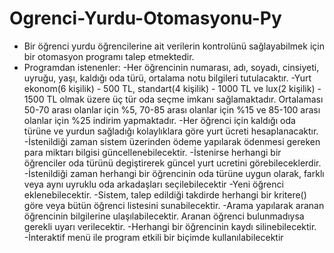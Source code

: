# Ogrenci-Yurdu-Otomasyonu-Py
* Bir öğrenci yurdu öğrencilerine ait verilerin kontrolünü sağlayabilmek için bir 
  otomasyon programı talep etmektedir.
* Programdan istenenler:
    -Her öğrencinin numarası, adı, soyadı, cinsiyeti, uyruğu, yaşı, kaldığı oda türü, ortalama notu 
    bilgileri tutulacaktır.
    -Yurt ekonom(6 kişilik) - 500 TL, standart(4 kişilik) - 1000 TL ve lux(2 kişilik) - 1500 TL olmak üzere 
    üç tür oda seçme imkanı sağlamaktadır. Ortalaması 50-70 arası olanlar için %5, 70-85 arası olanlar 
    için %15 ve 85-100 arası olanlar için %25 indirim yapmaktadır.
    -Her öğrenci için kaldığı oda türüne ve yurdun sağladığı kolaylıklara göre yurt ücreti 
    hesaplanacaktır.
    -İstenildiği zaman sistem üzerinden ödeme yapılarak ödenmesi gereken para miktarı bilgisi 
    güncellenebilecektir.
    -İstenirse herhangi bir öğrenciler oda türünü degiştirerek güncel yurt ucretini görebileceklerdir.
    -İstenildiği zaman herhangi bir öğrencinin oda türüne uygun olarak, farklı veya aynı uyruklu oda 
    arkadaşları seçilebilecektir
    -Yeni öğrenci eklenebilecektir.
    -Sistem, talep edildiği takdirde herhangi bir kritere() göre veya bütün öğrenci listesini 
    sunabilecektir.
    -Arama yapılarak aranan öğrencinin bilgilerine ulaşılabilecektir. Aranan öğrenci bulunmadıysa 
    gerekli uyarı verilecektir.
    -Herhangi bir öğrencinin kaydı silinebilecektir.
    -İnteraktif menü ile program etkili bir biçimde kullanılabilecektir
